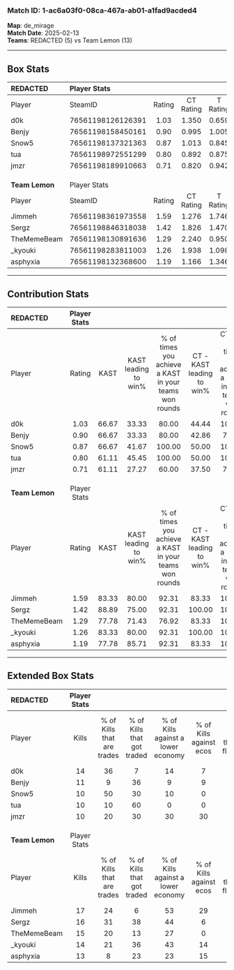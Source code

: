 ### Match ID: 1-ac6a03f0-08ca-467a-ab01-a1fad9acded4  
**Map**: de_mirage  
**Match Date**: 2025-02-13  
**Teams**: REDACTED (5) vs Team Lemon (13)  

---  

## Box Stats  

| **REDACTED**   | Player Stats      |        |           |          |       |      |       |         |        |      |     |
| :- | :- | :-: | :-: | :-: | :-: | :-: | :-: | :-: | :-: | :-: | :-: |
| Player         | SteamID           | Rating | CT Rating | T Rating | KAST  | ADR  | Kills | Assists | Deaths | K/D  | HS% |
| d0k            | 76561198126126391 |  1.03  |   1.350   |  0.659   | 66.67 | 64.8 |  14   |    3    |   14   | 1.00 | 50  |
| Benjy          | 76561198158450161 |  0.90  |   0.995   |  1.005   | 66.67 | 75.7 |  11   |    5    |   15   | 0.73 | 45  |
| Snow5          | 76561198137321363 |  0.87  |   1.013   |  0.845   | 66.67 | 61.6 |  10   |    5    |   13   | 0.77 | 30  |
| tua            | 76561198972551299 |  0.80  |   0.892   |  0.875   | 61.11 | 78.1 |  10   |    6    |   16   | 0.63 | 40  |
| jmzr           | 76561198189910663 |  0.71  |   0.820   |  0.942   | 61.11 | 64.4 |  10   |    4    |   17   | 0.59 | 60  |
|                |                   |        |           |          |       |      |       |         |        |      |     |
|                |                   |        |           |          |       |      |       |         |        |      |     |
|                |                   |        |           |          |       |      |       |         |        |      |     |
| **Team Lemon** | Player Stats      |        |           |          |       |      |       |         |        |      |     |
| Player         | SteamID           | Rating | CT Rating | T Rating | KAST  | ADR  | Kills | Assists | Deaths | K/D  | HS% |
| Jimmeh         | 76561198361973558 |  1.59  |   1.276   |  1.746   | 83.33 | 97.2 |  17   |    5    |   8    | 2.13 | 41  |
| Sergz          | 76561198846318038 |  1.42  |   1.826   |  1.470   | 88.89 | 90.6 |  16   |    1    |   12   | 1.33 | 50  |
| TheMemeBeam    | 76561198130891636 |  1.29  |   2.240   |  0.950   | 77.78 | 79.9 |  15   |    2    |   11   | 1.36 | 26  |
| _kyouki        | 76561198283811003 |  1.26  |   1.938   |  1.098   | 83.33 | 78.3 |  14   |    4    |   12   | 1.17 | 42  |
| asphyxia       | 76561198132368600 |  1.19  |   1.166   |  1.346   | 77.78 | 82.6 |  13   |    5    |   12   | 1.08 | 69  |
---  

## Contribution Stats  

| **REDACTED**   | Player Stats |       |                      |                                                        |                           |                                                             |                          |                                                            |
| :- | :-: | :-: | :-: | :-: | :-: | :-: | :-: | :-: |
| Player         |    Rating    | KAST  | KAST leading to win% | % of times you achieve a KAST in your teams won rounds | CT - KAST leading to win% | CT - % of times you achieve a KAST in your teams won rounds | T - KAST leading to win% | T - % of times you achieve a KAST in your teams won rounds |
| d0k            |     1.03     | 66.67 |        33.33         |                         80.00                          |           44.44           |                           100.00                            |           0.00           |                            0.00                            |
| Benjy          |     0.90     | 66.67 |        33.33         |                         80.00                          |           42.86           |                            75.00                            |          20.00           |                           100.00                           |
| Snow5          |     0.87     | 66.67 |        41.67         |                         100.00                         |           50.00           |                           100.00                            |          25.00           |                           100.00                           |
| tua            |     0.80     | 61.11 |        45.45         |                         100.00                         |           50.00           |                           100.00                            |          33.33           |                           100.00                           |
| jmzr           |     0.71     | 61.11 |        27.27         |                         60.00                          |           37.50           |                            75.00                            |           0.00           |                            0.00                            |
|                |              |       |                      |                                                        |                           |                                                             |                          |                                                            |
|                |              |       |                      |                                                        |                           |                                                             |                          |                                                            |
|                |              |       |                      |                                                        |                           |                                                             |                          |                                                            |
| **Team Lemon** | Player Stats |       |                      |                                                        |                           |                                                             |                          |                                                            |
| Player         |    Rating    | KAST  | KAST leading to win% | % of times you achieve a KAST in your teams won rounds | CT - KAST leading to win% | CT - % of times you achieve a KAST in your teams won rounds | T - KAST leading to win% | T - % of times you achieve a KAST in your teams won rounds |
| Jimmeh         |     1.59     | 83.33 |        80.00         |                         92.31                          |           83.33           |                           100.00                            |          77.78           |                           87.50                            |
| Sergz          |     1.42     | 88.89 |        75.00         |                         92.31                          |          100.00           |                           100.00                            |          63.64           |                           87.50                            |
| TheMemeBeam    |     1.29     | 77.78 |        71.43         |                         76.92                          |           83.33           |                           100.00                            |          62.50           |                           62.50                            |
| _kyouki        |     1.26     | 83.33 |        80.00         |                         92.31                          |          100.00           |                           100.00                            |          70.00           |                           87.50                            |
| asphyxia       |     1.19     | 77.78 |        85.71         |                         92.31                          |           83.33           |                           100.00                            |          87.50           |                           87.50                            |
---  

## Extended Box Stats  

| **REDACTED**   | Player Stats |                            |                            |                                    |                         |                              |                                 |        |                             |                                     |                          |                               |                            |
| :- | :-: | :-: | :-: | :-: | :-: | :-: | :-: | :-: | :-: | :-: | :-: | :-: | :-: |
| Player         |    Kills     | % of Kills that are trades | % of Kills that got traded | % of Kills against a lower economy | % of Kills against ecos | % of Kills that are flawless | % of Kills that are close duels | Deaths | % of Deaths that get traded | % of Deaths against a lower economy | % of Deaths against ecos | % of Deaths that are flawless | % of Deaths that are close |
| d0k            |      14      |             36             |             7              |                 14                 |            7            |              79              |                7                |   14   |             21              |                  0                  |            0             |              71               |             7              |
| Benjy          |      11      |             9              |             36             |                 9                  |            9            |              73              |                0                |   15   |             20              |                  7                  |            0             |              60               |             7              |
| Snow5          |      10      |             50             |             30             |                 10                 |            0            |              70              |                0                |   13   |             23              |                  0                  |            0             |              62               |             15             |
| tua            |      10      |             10             |             60             |                 0                  |            0            |              70              |                0                |   16   |             19              |                  6                  |            0             |              44               |             13             |
| jmzr           |      10      |             20             |             30             |                 30                 |           30            |              60              |                0                |   17   |             29              |                 12                  |            6             |              65               |             18             |
|                |              |                            |                            |                                    |                         |                              |                                 |        |                             |                                     |                          |                               |                            |
|                |              |                            |                            |                                    |                         |                              |                                 |        |                             |                                     |                          |                               |                            |
|                |              |                            |                            |                                    |                         |                              |                                 |        |                             |                                     |                          |                               |                            |
| **Team Lemon** | Player Stats |                            |                            |                                    |                         |                              |                                 |        |                             |                                     |                          |                               |                            |
| Player         |    Kills     | % of Kills that are trades | % of Kills that got traded | % of Kills against a lower economy | % of Kills against ecos | % of Kills that are flawless | % of Kills that are close duels | Deaths | % of Deaths that get traded | % of Deaths against a lower economy | % of Deaths against ecos | % of Deaths that are flawless | % of Deaths that are close |
| Jimmeh         |      17      |             24             |             6              |                 53                 |           29            |              76              |               12                |   8    |             25              |                 25                  |            0             |              88               |             0              |
| Sergz          |      16      |             31             |             38             |                 44                 |            6            |              44              |               19                |   12   |             42              |                 33                  |            8             |              58               |             0              |
| TheMemeBeam    |      15      |             20             |             13             |                 27                 |            0            |              80              |                0                |   11   |             27              |                 18                  |            0             |              91               |             0              |
| _kyouki        |      14      |             21             |             36             |                 43                 |           14            |              43              |               29                |   12   |             33              |                 25                  |            0             |              75               |             0              |
| asphyxia       |      13      |             8              |             23             |                 23                 |           15            |              54              |                0                |   12   |             25              |                 25                  |            0             |              67               |             8              |
